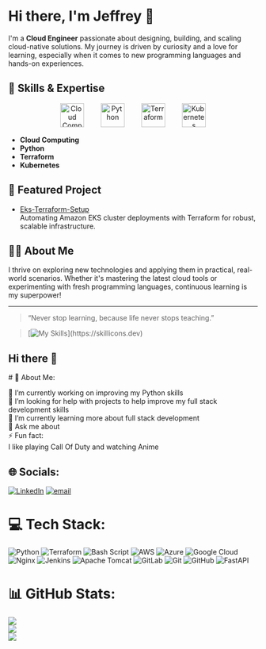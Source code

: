 # Hi there, I'm Jeffrey 👋

I'm a **Cloud Engineer** passionate about designing, building, and scaling cloud-native solutions. My journey is driven by curiosity and a love for learning, especially when it comes to new programming languages and hands-on experiences.

## 🚀 Skills & Expertise
<div align="center">
  <img src="https://cdn.jsdelivr.net/gh/devicons/devicon/icons/cloudflare/cloudflare-original.svg" alt="Cloud Computing" width="48" style="margin: 0 15px;"/>
  <img src="https://cdn.jsdelivr.net/gh/devicons/devicon/icons/python/python-original.svg" alt="Python" width="48" style="margin: 0 15px;"/>
  <img src="https://cdn.jsdelivr.net/gh/devicons/devicon/icons/terraform/terraform-original.svg" alt="Terraform" width="48" style="margin: 0 15px;"/>
  <img src="https://cdn.jsdelivr.net/gh/devicons/devicon/icons/kubernetes/kubernetes-plain.svg" alt="Kubernetes" width="48" style="margin: 0 15px;"/>
</div>

- **Cloud Computing**
- **Python**
- **Terraform**
- **Kubernetes**

## 🌟 Featured Project
- [Eks-Terraform-Setup](https://github.com/Grace240/Eks-Terraform-Setup)  
  Automating Amazon EKS cluster deployments with Terraform for robust, scalable infrastructure.

## 👩‍💻 About Me
I thrive on exploring new technologies and applying them in practical, real-world scenarios. Whether it's mastering the latest cloud tools or experimenting with fresh programming languages, continuous learning is my superpower!

<!-- Add your social links below to connect! -->
<!--
[LinkedIn](#) | [Twitter](#) | [Website](#)
-->

---

> “Never stop learning, because life never stops teaching.”


>  [![My Skills](https://skillicons.dev/icons?i=aws,azure,docker,gcp,kubernetes,terraform,)](https://skillicons.dev)


<!--
**Grace240/Grace240** is a ✨ _special_ ✨ repository because its `README.md` (this file) appears on your GitHub profile.

Here are some ideas to get you started:

- 🔭 I’m currently working on ...
- 🌱 I’m currently learning ...
- 👯 I’m looking to collaborate on ...
- 🤔 I’m looking for help with ...
- 💬 Ask me about ...
- 📫 How to reach me: ...
- 😄 Pronouns: ...
- ⚡ Fun fact: ...
-->

## Hi there 👋

<!--
**Milua25/Milua25** is a ✨ _special_ ✨ repository because its `README.md` (this file) appears on your GitHub profile.

Here are some ideas to get you started:

- 🔭 I’m currently working on ...
- 🌱 I’m currently learning ...
- 👯 I’m looking to collaborate on ...
- 🤔 I’m looking for help with ...
- 💬 Ask me about ...
- 📫 How to reach me: ...
- 😄 Pronouns: ...
- ⚡ Fun fact: ...
--># 💫 About Me:
🔭 I’m currently working on improving my Python skills<br>🤝 I’m looking for help with projects to help improve my full stack development skills<br>🌱 I’m currently learning more about full stack development<br>💬 Ask me about<br>⚡ Fun fact: <br>I like playing Call Of Duty and watching Anime 


## 🌐 Socials:
[![LinkedIn](https://img.shields.io/badge/LinkedIn-%230077B5.svg?logo=linkedin&logoColor=white)](https://linkedin.com/in/jeffrey-osamor) [![email](https://img.shields.io/badge/Email-D14836?logo=gmail&logoColor=white)](mailto:huskie.puppy05@gmail.com) 

# 💻 Tech Stack:
![Python](https://img.shields.io/badge/python-3670A0?style=for-the-badge&logo=python&logoColor=ffdd54) ![Terraform](https://img.shields.io/badge/terraform-%235835CC.svg?style=for-the-badge&logo=terraform&logoColor=white) ![Bash Script](https://img.shields.io/badge/bash_script-%23121011.svg?style=for-the-badge&logo=gnu-bash&logoColor=white) ![AWS](https://img.shields.io/badge/AWS-%23FF9900.svg?style=for-the-badge&logo=amazon-aws&logoColor=white) ![Azure](https://img.shields.io/badge/azure-%230072C6.svg?style=for-the-badge&logo=microsoftazure&logoColor=white) ![Google Cloud](https://img.shields.io/badge/GoogleCloud-%234285F4.svg?style=for-the-badge&logo=google-cloud&logoColor=white) ![Nginx](https://img.shields.io/badge/nginx-%23009639.svg?style=for-the-badge&logo=nginx&logoColor=white) ![Jenkins](https://img.shields.io/badge/jenkins-%232C5263.svg?style=for-the-badge&logo=jenkins&logoColor=white) ![Apache Tomcat](https://img.shields.io/badge/apache%20tomcat-%23F8DC75.svg?style=for-the-badge&logo=apache-tomcat&logoColor=black) ![GitLab](https://img.shields.io/badge/gitlab-%23181717.svg?style=for-the-badge&logo=gitlab&logoColor=white) ![Git](https://img.shields.io/badge/git-%23F05033.svg?style=for-the-badge&logo=git&logoColor=white) ![GitHub](https://img.shields.io/badge/github-%23121011.svg?style=for-the-badge&logo=github&logoColor=white) ![FastAPI](https://img.shields.io/badge/FastAPI-005571?style=for-the-badge&logo=fastapi)
# 📊 GitHub Stats:
![](https://github-readme-stats.vercel.app/api?username=grace240&theme=blueberry&hide_border=false&include_all_commits=false&count_private=false)<br/>
![](https://nirzak-streak-stats.vercel.app/?user=grace240&theme=blueberry&hide_border=false)<br/>
![](https://github-readme-stats.vercel.app/api/top-langs/?username=grace240&theme=blueberry&hide_border=false&include_all_commits=false&count_private=false&layout=compact)

<!-- Proudly created with GPRM ( https://gprm.itsvg.in ) -->

